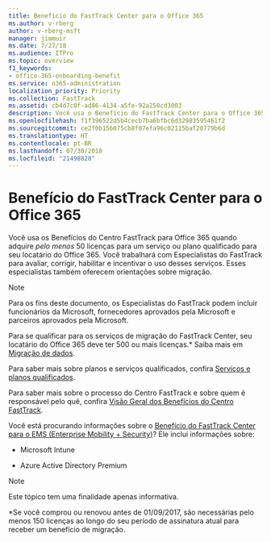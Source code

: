 ```yaml
---
title: Benefício do FastTrack Center para o Office 365
ms.author: v-rberg
author: v-rberg-msft
manager: jimmuir
ms.date: 7/27/18
ms.audience: ITPro
ms.topic: overview
f1_keywords:
- office-365-onboarding-benefit
ms.service: o365-administration
localization_priority: Priority
ms.collection: FastTrack
ms.assetid: cb4d7c0f-ad86-4134-a5fe-92a250cd3003
description: Você usa o Benefício do FastTrack Center para o Office 365 quando adquire pelo menos 50 licenças para um serviço ou plano qualificado para seu locatário do Office 365. Você trabalhará com Especialistas do FastTrack para avaliar, corrigir, habilitar e incentivar o uso desses serviços. Esses especialistas também oferecem orientações sobre migração.
ms.openlocfilehash: f1f396522d5b4cecb7ba6bfbc6d32983595461f2
ms.sourcegitcommit: ce2f0b156075cb8f07efa96c02115baf20779b6d
ms.translationtype: HT
ms.contentlocale: pt-BR
ms.lasthandoff: 07/30/2018
ms.locfileid: "21498828"
---
```

# <a name="fasttrack-center-benefit-for-office-365"></a>Benefício do FastTrack Center para o Office 365

Você usa os Benefícios do Centro FastTrack para Office 365 quando adquire *pelo menos* 50 licenças para um serviço ou plano qualificado para seu locatário do Office 365. Você trabalhará com Especialistas do FastTrack para avaliar, corrigir, habilitar e incentivar o uso desses serviços. Esses especialistas também oferecem orientações sobre migração. 
  
> [!NOTE]
> Para os fins deste documento, os Especialistas do FastTrack podem incluir funcionários da Microsoft, fornecedores aprovados pela Microsoft e parceiros aprovados pela Microsoft. 
  
Para se qualificar para os serviços de migração do FastTrack Center, seu locatário do Office 365 deve ter 500 ou mais licenças.\* Saiba mais em [Migração de dados](data-migration.md).
  
Para saber mais sobre planos e serviços qualificados, confira [Serviços e planos qualificados](eligible-services-and-plans.md).
  
Para saber mais sobre o processo do Centro FastTrack e sobre quem é responsável pelo quê, confira [Visão Geral dos Benefícios do Centro FastTrack](fasttrack-benefit-overview.md).
  
Você está procurando informações sobre o [Benefício do FastTrack Center para o EMS (Enterprise Mobility + Security)](https://go.microsoft.com/fwlink/?linkid=2005312)? Ele inclui informações sobre:
  
- Microsoft Intune
    
- Azure Active Directory Premium 
    
> [!NOTE]
> Este tópico tem uma finalidade apenas informativa. 
  
\*Se você comprou ou renovou antes de 01/09/2017, são necessárias pelo menos 150 licenças ao longo do seu período de assinatura atual para receber um benefício de migração.
  

 